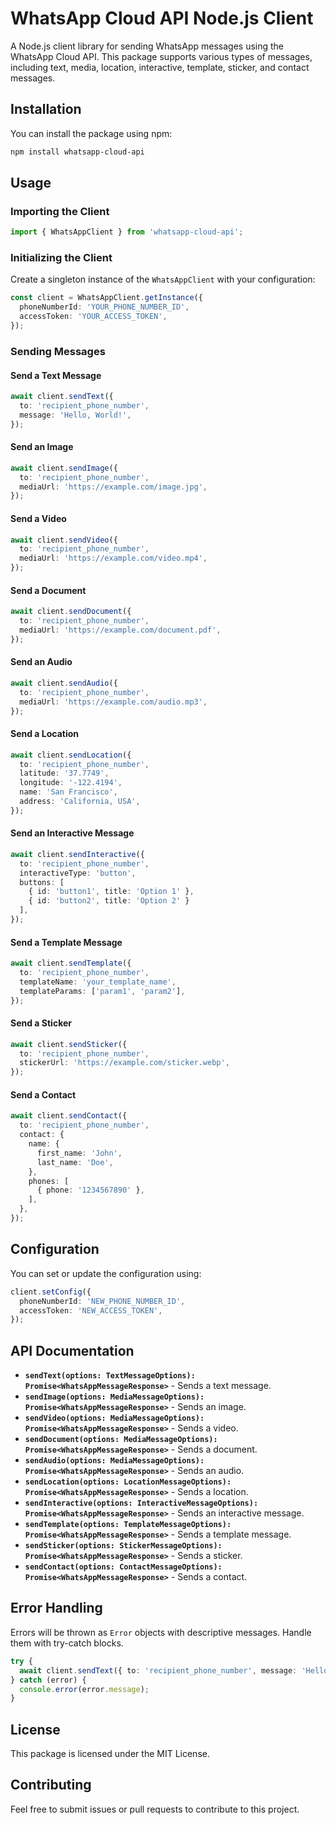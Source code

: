 # WhatsApp Cloud API Node.js Client

A Node.js client library for sending WhatsApp messages using the WhatsApp Cloud API. This package supports various types of messages, including text, media, location, interactive, template, sticker, and contact messages.

## Installation

You can install the package using npm:

```bash
npm install whatsapp-cloud-api
```

## Usage

### Importing the Client

```typescript
import { WhatsAppClient } from 'whatsapp-cloud-api';
```

### Initializing the Client

Create a singleton instance of the `WhatsAppClient` with your configuration:

```typescript
const client = WhatsAppClient.getInstance({
  phoneNumberId: 'YOUR_PHONE_NUMBER_ID',
  accessToken: 'YOUR_ACCESS_TOKEN',
});
```

### Sending Messages

#### Send a Text Message

```typescript
await client.sendText({
  to: 'recipient_phone_number',
  message: 'Hello, World!',
});
```

#### Send an Image

```typescript
await client.sendImage({
  to: 'recipient_phone_number',
  mediaUrl: 'https://example.com/image.jpg',
});
```

#### Send a Video

```typescript
await client.sendVideo({
  to: 'recipient_phone_number',
  mediaUrl: 'https://example.com/video.mp4',
});
```

#### Send a Document

```typescript
await client.sendDocument({
  to: 'recipient_phone_number',
  mediaUrl: 'https://example.com/document.pdf',
});
```

#### Send an Audio

```typescript
await client.sendAudio({
  to: 'recipient_phone_number',
  mediaUrl: 'https://example.com/audio.mp3',
});
```

#### Send a Location

```typescript
await client.sendLocation({
  to: 'recipient_phone_number',
  latitude: '37.7749',
  longitude: '-122.4194',
  name: 'San Francisco',
  address: 'California, USA',
});
```

#### Send an Interactive Message

```typescript
await client.sendInteractive({
  to: 'recipient_phone_number',
  interactiveType: 'button',
  buttons: [
    { id: 'button1', title: 'Option 1' },
    { id: 'button2', title: 'Option 2' }
  ],
});
```

#### Send a Template Message

```typescript
await client.sendTemplate({
  to: 'recipient_phone_number',
  templateName: 'your_template_name',
  templateParams: ['param1', 'param2'],
});
```

#### Send a Sticker

```typescript
await client.sendSticker({
  to: 'recipient_phone_number',
  stickerUrl: 'https://example.com/sticker.webp',
});
```

#### Send a Contact

```typescript
await client.sendContact({
  to: 'recipient_phone_number',
  contact: {
    name: {
      first_name: 'John',
      last_name: 'Doe',
    },
    phones: [
      { phone: '1234567890' },
    ],
  },
});
```

## Configuration

You can set or update the configuration using:

```typescript
client.setConfig({
  phoneNumberId: 'NEW_PHONE_NUMBER_ID',
  accessToken: 'NEW_ACCESS_TOKEN',
});
```

## API Documentation

- **`sendText(options: TextMessageOptions): Promise<WhatsAppMessageResponse>`** - Sends a text message.
- **`sendImage(options: MediaMessageOptions): Promise<WhatsAppMessageResponse>`** - Sends an image.
- **`sendVideo(options: MediaMessageOptions): Promise<WhatsAppMessageResponse>`** - Sends a video.
- **`sendDocument(options: MediaMessageOptions): Promise<WhatsAppMessageResponse>`** - Sends a document.
- **`sendAudio(options: MediaMessageOptions): Promise<WhatsAppMessageResponse>`** - Sends an audio.
- **`sendLocation(options: LocationMessageOptions): Promise<WhatsAppMessageResponse>`** - Sends a location.
- **`sendInteractive(options: InteractiveMessageOptions): Promise<WhatsAppMessageResponse>`** - Sends an interactive message.
- **`sendTemplate(options: TemplateMessageOptions): Promise<WhatsAppMessageResponse>`** - Sends a template message.
- **`sendSticker(options: StickerMessageOptions): Promise<WhatsAppMessageResponse>`** - Sends a sticker.
- **`sendContact(options: ContactMessageOptions): Promise<WhatsAppMessageResponse>`** - Sends a contact.

## Error Handling

Errors will be thrown as `Error` objects with descriptive messages. Handle them with try-catch blocks.

```typescript
try {
  await client.sendText({ to: 'recipient_phone_number', message: 'Hello!' });
} catch (error) {
  console.error(error.message);
}
```

## License

This package is licensed under the MIT License.

## Contributing

Feel free to submit issues or pull requests to contribute to this project.
